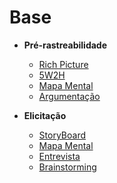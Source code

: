 # Base

- **Pré-rastreabilidade**
    - [Rich Picture](../preTraceability/RichPicture.md)
    - [5W2H](../preTraceability/5W2H.md)
    - [Mapa Mental](../preTraceability/MapaMental.md)
    - [Argumentação](../preTraceability/Argumentacao.md)
  
- **Elicitação**
    - [StoryBoard](../Elicitation/StoryBoard.md)
    - [Mapa Mental](../Elicitation/MapaMental.md)
    - [Entrevista](../Elicitation/Entrevista.md)
    - [Brainstorming](../Elicitation/Brainstorming.md)